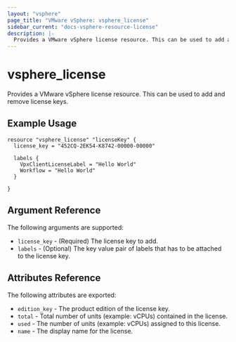 ```yaml
---
layout: "vsphere"
page_title: "VMware vSphere: vsphere_license"
sidebar_current: "docs-vsphere-resource-license"
description: |-
  Provides a VMware vSphere license resource. This can be used to add and remove license keys.
---
```


# vsphere\_license

Provides a VMware vSphere license resource. This can be used to add and remove license keys.

## Example Usage

```hcl
resource "vsphere_license" "licenseKey" {
  license_key = "452CQ-2EK54-K8742-00000-00000"

  labels {
    VpxClientLicenseLabel = "Hello World"
    Workflow = "Hello World"
  }
  
}
```

## Argument Reference

The following arguments are supported:

* `license_key` - (Required) The license key to add.
* `labels` - (Optional) The key value pair of labels that has to be attached to the license key. 


## Attributes Reference

The following attributes are exported:

* `edition_key` - The product edition of the license key.
* `total` - Total number of units (example: vCPUs) contained in the license.
* `used` - The number of units (example: vCPUs) assigned to this license.
* `name` - The display name for the license.